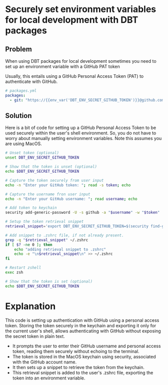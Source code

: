 # Securely set environment variables for local development with DBT packages

## Problem
When using DBT packages for local development sometimes you need to set up an environment variable with a GitHub PAT token

Usually, this entails using a GitHub Personal Access Token (PAT) to authenticate with GitHub.

```yml
# packages.yml
packages:
  - git: "https://{{env_var('DBT_ENV_SECRET_GITHUB_TOKEN')}}@github.com/your-organization/your-repo"
```

## Solution
Here is a bit of code for setting up a GitHub Personal Access Token to be used securely within the user's shell environment. So, you do not have to worry about manually setting environment variables. Note this assumes you are using MacOS.

```zsh
# Unset token (optional)
unset DBT_ENV_SECRET_GITHUB_TOKEN

# Show that the token is unset (optional)
echo $DBT_ENV_SECRET_GITHUB_TOKEN

# Capture the token securely from user input
echo -n "Enter your GitHub token: "; read -s token; echo

# Capture the username fron user input
echo -n "Enter your GitHub username: "; read username; echo

# Add token to keychain
security add-generic-password -U -s github -a "$username" -w "$token"

# Setup the token retrieval snippet
retrieval_snippet='export DBT_ENV_SECRET_GITHUB_TOKEN=$(security find-generic-password -w -s github -a '$username')'

# Add snippet to .zshrc file, if not already present.
grep -q "$retrieval_snippet" ~/.zshrc
if [ $? -ne 0 ]; then
    echo "adding retrieval snippet to .zshrc"
    echo -e "\n$retrieval_snippet\n" >> ~/.zshrc
fi

# Restart zshell
exec zsh

# Show that the token is set (optional)
echo $DBT_ENV_SECRET_GITHUB_TOKEN
```

# Explanation
This code is setting up authentication with GitHub using a personal access token. Storing the token securely in the keychain and exporting it only for the current user's shell, allows authenticating with GitHub without exposing the secret token in plain text.

* It prompts the user to enter their GitHub username and personal access token, reading them securely without echoing to the terminal.
* The token is stored in the MacOS keychain using security, associated with the GitHub account name.
* It then sets up a snippet to retrieve the token from the keychain.
* This retrieval snippet is added to the user's .zshrc file, exporting the token into an environment variable.
